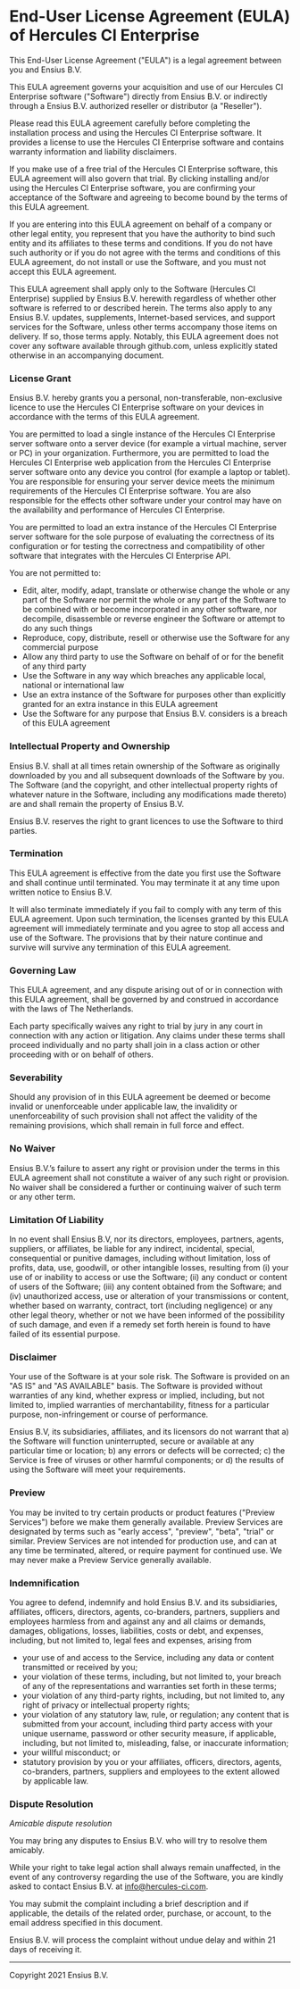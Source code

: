 
# End-User License Agreement (EULA) of Hercules CI Enterprise

This End-User License Agreement ("EULA") is a legal agreement between you and Ensius B.V.

This EULA agreement governs your acquisition and use of our Hercules CI Enterprise software ("Software") directly from Ensius B.V. or indirectly through a Ensius B.V. authorized reseller or distributor (a "Reseller").

Please read this EULA agreement carefully before completing the installation process and using the Hercules CI Enterprise software. It provides a license to use the Hercules CI Enterprise software and contains warranty information and liability disclaimers.

If you make use of a free trial of the Hercules CI Enterprise software, this EULA agreement will also govern that trial. By clicking installing and/or using the Hercules CI Enterprise software, you are confirming your acceptance of the Software and agreeing to become bound by the terms of this EULA agreement.

If you are entering into this EULA agreement on behalf of a company or other legal entity, you represent that you have the authority to bind such entity and its affiliates to these terms and conditions. If you do not have such authority or if you do not agree with the terms and conditions of this EULA agreement, do not install or use the Software, and you must not accept this EULA agreement.

This EULA agreement shall apply only to the Software (Hercules CI Enterprise) supplied by Ensius B.V. herewith regardless of whether other software is referred to or described herein. The terms also apply to any Ensius B.V. updates, supplements, Internet-based services, and support services for the Software, unless other terms accompany those items on delivery. If so, those terms apply. Notably, this EULA agreement does not cover any software available through github.com, unless explicitly stated otherwise in an accompanying document.


### License Grant

Ensius B.V. hereby grants you a personal, non-transferable, non-exclusive licence to use the Hercules CI Enterprise software on your devices in accordance with the terms of this EULA agreement.

You are permitted to load a single instance of the Hercules CI Enterprise server software onto a server device (for example a virtual machine, server or PC) in your organization. Furthermore, you are permitted to load the Hercules CI Enterprise web application from the Hercules CI Enterprise server software onto any device you control (for example a laptop or tablet). You are responsible for ensuring your server device meets the minimum requirements of the Hercules CI Enterprise software. You are also responsible for the effects other software under your control may have on the availability and performance of Hercules CI Enterprise.

You are permitted to load an extra instance of the Hercules CI Enterprise server software for the sole purpose of evaluating the correctness of its configuration or for testing the correctness and compatibility of other software that integrates with the Hercules CI Enterprise API.

You are not permitted to:

 * Edit, alter, modify, adapt, translate or otherwise change the whole or any part of the Software nor permit the whole or any part of the Software to be combined with or become incorporated in any other software, nor decompile, disassemble or reverse engineer the Software or attempt to do any such things
 * Reproduce, copy, distribute, resell or otherwise use the Software for any commercial purpose
 * Allow any third party to use the Software on behalf of or for the benefit of any third party
 * Use the Software in any way which breaches any applicable local, national or international law
 * Use an extra instance of the Software for purposes other than explicitly granted for an extra instance in this EULA agreement
 * Use the Software for any purpose that Ensius B.V. considers is a breach of this EULA agreement


### Intellectual Property and Ownership

Ensius B.V. shall at all times retain ownership of the Software as originally downloaded by you and all subsequent downloads of the Software by you. The Software (and the copyright, and other intellectual property rights of whatever nature in the Software, including any modifications made thereto) are and shall remain the property of Ensius B.V.

Ensius B.V. reserves the right to grant licences to use the Software to third parties.


### Termination

This EULA agreement is effective from the date you first use the Software and shall continue until terminated. You may terminate it at any time upon written notice to Ensius B.V.

It will also terminate immediately if you fail to comply with any term of this EULA agreement. Upon such termination, the licenses granted by this EULA agreement will immediately terminate and you agree to stop all access and use of the Software. The provisions that by their nature continue and survive will survive any termination of this EULA agreement.


### Governing Law

This EULA agreement, and any dispute arising out of or in connection with this EULA agreement, shall be governed by and construed in accordance with the laws of The Netherlands.

Each party specifically waives any right to trial by jury in any court in connection with any action or litigation.
Any claims under these terms shall proceed individually and no party shall join in a class action or other proceeding with or on behalf of others.


### Severability

Should any provision of in this EULA agreement be deemed or become invalid or unenforceable under applicable law, the invalidity or unenforceability of such provision shall not affect the validity of the remaining provisions, which shall remain in full force and effect.


### No Waiver

Ensius B.V.’s failure to assert any right or provision under the terms in this EULA agreement shall not constitute a waiver of any such right or provision. No waiver shall be considered a further or continuing waiver of such term or any other term.


### Limitation Of Liability

In no event shall Ensius B.V, nor its directors, employees, partners, agents, suppliers, or affiliates, be liable for any indirect, incidental, special, consequential or punitive damages, including without limitation, loss of profits, data, use, goodwill, or other intangible losses, resulting from (i) your use of or inability to access or use the Software; (ii) any conduct or content of users of the Software; (iii) any content obtained from the Software; and (iv) unauthorized access, use or alteration of your transmissions or content, whether based on warranty, contract, tort (including negligence) or any other legal theory, whether or not we have been informed of the possibility of such damage, and even if a remedy set forth herein is found to have failed of its essential purpose.


### Disclaimer

Your use of the Software is at your sole risk. The Software is provided on an "AS IS" and "AS AVAILABLE" basis. The Software is provided without warranties of any kind, whether express or implied, including, but not limited to, implied warranties of merchantability, fitness for a particular purpose, non-infringement or course of performance.

Ensius B.V, its subsidiaries, affiliates, and its licensors do not warrant that a) the Software will function uninterrupted, secure or available at any particular time or location; b) any errors or defects will be corrected; c) the Service is free of viruses or other harmful components; or d) the results of using the Software will meet your requirements.


### Preview

You may be invited to try certain products or product features ("Preview Services") before we make them generally available. Preview Services are designated by terms such as "early access", "preview", "beta", "trial" or similar. Preview Services are not intended for production use, and can at any time be terminated, altered, or require payment for continued use. We may never make a Preview Service generally available.


### Indemnification

You agree to defend, indemnify and hold Ensius B.V. and its subsidiaries, affiliates, officers, directors, agents, co-branders, partners, suppliers and employees harmless from and against any and all claims or demands, damages, obligations, losses, liabilities, costs or debt, and expenses, including, but not limited to, legal fees and expenses, arising from

 * your use of and access to the Service, including any data or content transmitted or received by you;
 * your violation of these terms, including, but not limited to, your breach of any of the representations and warranties set forth in these terms;
 * your violation of any third-party rights, including, but not limited to, any right of privacy or intellectual property rights;
 * your violation of any statutory law, rule, or regulation;
   any content that is submitted from your account, including third party access with your unique username, password or other security measure, if applicable, including, but not limited to, misleading, false, or inaccurate information;
 * your willful misconduct; or
 * statutory provision by you or your affiliates, officers, directors, agents, co-branders, partners, suppliers and employees to the extent allowed by applicable law.


### Dispute Resolution

_Amicable dispute resolution_

You may bring any disputes to Ensius B.V. who will try to resolve them amicably.

While your right to take legal action shall always remain unaffected, in the event of any controversy regarding the use of the Software, you are kindly asked to contact Ensius B.V. at info@hercules-ci.com.

You may submit the complaint including a brief description and if applicable, the details of the related order, purchase, or account, to the email address specified in this document.

Ensius B.V. will process the complaint without undue delay and within 21 days of receiving it.


-----

Copyright 2021 Ensius B.V.
